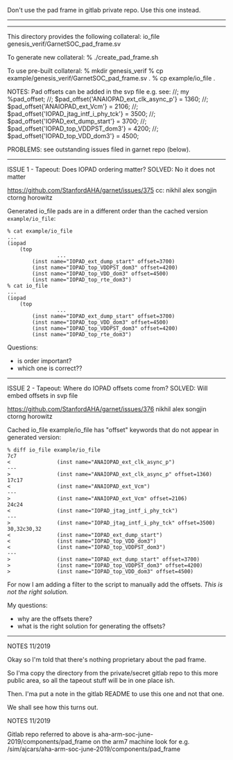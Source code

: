 Don't use the pad frame in gitlab private repo.
Use this one instead.

------------------------------------------------------------------------
------------------------------------------------------------------------
This directory provides the following collateral:
  io_file
  genesis_verif/GarnetSOC_pad_frame.sv

To generate new collateral:
  % ./create_pad_frame.sh

To use pre-built collateral:
  % mkdir genesis_verif
  % cp example/genesis_verif/GarnetSOC_pad_frame.sv .
  % cp example/io_file .


NOTES:
Pad offsets can be added in the svp file e.g. see:
    //; my %pad_offset;
    //; $pad_offset{'ANAIOPAD_ext_clk_async_p'}  = 1360;
    //; $pad_offset{'ANAIOPAD_ext_Vcm'}          = 2106;
    //; $pad_offset{'IOPAD_jtag_intf_i_phy_tck'} = 3500;
    //; $pad_offset{'IOPAD_ext_dump_start'}      = 3700;
    //; $pad_offset{'IOPAD_top_VDDPST_dom3'}     = 4200;
    //; $pad_offset{'IOPAD_top_VDD_dom3'}        = 4500;


PROBLEMS: see outstanding issues filed in garnet repo (below).

------------------------------------------------------------------------
ISSUE 1 - Tapeout: Does IOPAD ordering matter?
SOLVED: No it does not matter

https://github.com/StanfordAHA/garnet/issues/375
cc: nikhil alex songjin ctorng horowitz

Generated io_file pads are in a different order than the cached version `example/io_file`:

```
% cat example/io_file
...
(iopad
	(top
                ...
		(inst name="IOPAD_ext_dump_start" offset=3700)
		(inst name="IOPAD_top_VDDPST_dom3" offset=4200)
		(inst name="IOPAD_top_VDD_dom3" offset=4500)
		(inst name="IOPAD_top_rte_dom3")
% cat io_file
...
(iopad
	(top
                ...
		(inst name="IOPAD_ext_dump_start" offset=3700)
		(inst name="IOPAD_top_VDD_dom3" offset=4500)
		(inst name="IOPAD_top_VDDPST_dom3" offset=4200)
		(inst name="IOPAD_top_rte_dom3")
```

Questions:
* is order important?
* which one is correct??


------------------------------------------------------------------------
ISSUE 2 - Tapeout: Where do IOPAD offsets come from?
SOLVED: Will embed offsets in svp file

https://github.com/StanfordAHA/garnet/issues/376
nikhil alex songjin ctorng horowitz

Cached io_file example/io_file has "offset" keywords that do not appear in generated version:

```
% diff io_file example/io_file
7c7
<               (inst name="ANAIOPAD_ext_clk_async_p")
---
>               (inst name="ANAIOPAD_ext_clk_async_p" offset=1360)
17c17
<               (inst name="ANAIOPAD_ext_Vcm")
---
>               (inst name="ANAIOPAD_ext_Vcm" offset=2106)
24c24
<               (inst name="IOPAD_jtag_intf_i_phy_tck")
---
>               (inst name="IOPAD_jtag_intf_i_phy_tck" offset=3500)
30,32c30,32
<               (inst name="IOPAD_ext_dump_start")
<               (inst name="IOPAD_top_VDD_dom3")
<               (inst name="IOPAD_top_VDDPST_dom3")
---
>               (inst name="IOPAD_ext_dump_start" offset=3700)
>               (inst name="IOPAD_top_VDDPST_dom3" offset=4200)
>               (inst name="IOPAD_top_VDD_dom3" offset=4500)
```

For now I am adding a filter to the script to manually add the offsets. *This is not the right solution.*

My questions:
* why are the offsets there?
* what is the right solution for generating the offsets?









------------------------------------------------------------------------
NOTES 11/2019

Okay so I'm told that there's nothing proprietary about the pad frame.

So I'ma copy the directory from the private/secret gitlab repo to this more public area, so all the tapeout stuff will be in one place ish.

Then. I'ma put a note in the gitlab README to use this one and not that one.

We shall see how this turns out.


NOTES 11/2019

Gitlab repo referred to above is aha-arm-soc-june-2019/components/pad_frame
on the arm7 machine look for e.g.
/sim/ajcars/aha-arm-soc-june-2019/components/pad_frame

